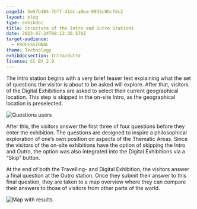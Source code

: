 ```yaml
---
pageId: 5e57b484-7bff-41dc-a9ea-9035c0bc7dc2
layout: blog
type: exhibdoc
title: Structure of the Intro and Outro Stations
date: 2023-07-24T08:13:30.570Z
target-audience:
  - PROFESSIONAL
theme: Technology
exhibdocsection: Intro/Outro
license: CC BY 2.0
---
```

The Intro station begins with a very brief teaser text explaining what the set of questions the visitor is about to be asked will explore. After that, visitors of the Digital Exhibitions are asked to select their current geographical location. This step is skipped in the on-site Intro, as the geographical location is preselected. 

![Questions users ](https://ucarecdn.com/ccd4ab37-d3fd-4e6b-94e0-85c286f8315b/)

After this, the visitors answer the first three of four questions before they enter the exhibition. The questions are designed to inspire a philosophical exploration of one’s own position on aspects of the Thematic Areas. Since the visitors of the on-site exhibitions have the option of skipping the Intro and Outro, the option was also integrated into the Digital Exhibitions via a “Skip” button.

At the end of both the Travelling- and Digital Exhibition, the visitors answer a final question at the Outro station. Once they submit their answer to this final question, they are taken to a map overview where they can compare their answers to those of visitors from other parts of the world.

![Map with results](https://ucarecdn.com/687845e3-1704-40a1-ae45-fdb1361b6458/)